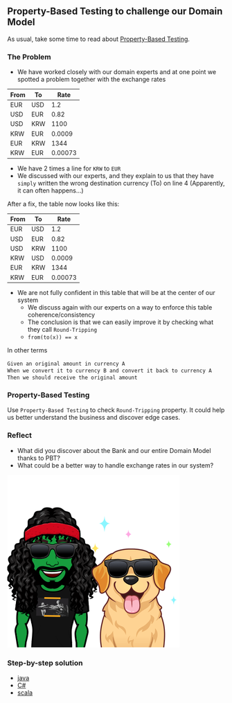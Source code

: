 ## Property-Based Testing to challenge our Domain Model

As usual, take some time to read about [Property-Based Testing](https://xtrem-tdd.netlify.app/Flavours/pbt).

### The Problem
- We have worked closely with our domain experts and at one point we spotted a problem together with the exchange rates

| From | To   | Rate    |
|------|------|---------|
| EUR  | USD  | 1.2     |
| USD  | EUR  | 0.82    |
| USD  | KRW  | 1100    |
| KRW  | EUR  | 0.0009  |
| EUR  | KRW  | 1344    |
| KRW  | EUR  | 0.00073 |

- We have 2 times a line for `KRW` to `EUR`
- We discussed with our experts, and they explain to us that they have `simply` written the wrong destination currency (To) on line 4 (Apparently, it can often happens...)
    
After a fix, the table now looks like this:

| From | To  | Rate    |
|------|-----|---------|
| EUR  | USD | 1.2     |
| USD  | EUR | 0.82    |
| USD  | KRW | 1100    |
| KRW  | USD | 0.0009  |
| EUR  | KRW | 1344    |
| KRW  | EUR | 0.00073 |

- We are not fully confident in this table that will be at the center of our system
    - We discuss again with our experts on a way to enforce this table coherence/consistency
    - The conclusion is that we can easily improve it by checking what they call `Round-Tripping`
    - `from(to(x)) == x`

In other terms

```gherkin
Given an original amount in currency A
When we convert it to currency B and convert it back to currency A
Then we should receive the original amount 
```

### Property-Based Testing
Use `Property-Based Testing` to check `Round-Tripping` property. 
It could help us better understand the business and discover edge cases.

### Reflect
- What did you discover about the Bank and our entire Domain Model thanks to PBT?
- What could be a better way to handle exchange rates in our system?

![PBT by example](../img/pbt.png)

### Step-by-step solution
- [java](../../java/docs/08.bank-properties.md)
- [C#](../../c%23/docs/08.bank-properties.md)
- [scala](../../scala/docs/08.bank-properties.md)
